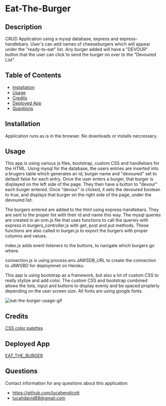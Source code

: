 # Eat-The-Burger  

## Description  
CRUD Application using a mysql database, express and express-handlebars. User's can add names of cheeseburgers which will appear under the "ready-to-eat" list. Any burger added will have a "DEVOUR" button that the user can click to send the burger on over to the "Devoured List".     

## Table of Contents  
* [Installation](#installation)  
* [Usage](#usage) 
* [Credits](#credits)  
* [Deployed App](#deployed-app)
* [Questions](#questions)  

## Installation  
Application runs as is in the browser. No downloads or installs neccessary.  

## Usage  
This app is using various js files, bootstrap, custom CSS and handlebars for the HTML. Using mysql for the database, the users entries are inserted into a brugers table which generates an id, burger name and "devoured" set to default false for each entry. Once the user enters a burger, that burger is displayed on the left side of the page. They then have a button to "devour" each burger entered. Once "devour" is clicked, it sets the devoured boolean to true, and displays that burger on the right side of the page, under the devoured list. 

The burgers entered are added to the html using express-handlebars. They are sent to the proper list with their id and name this way. The mysql queries are created in an orm.js file that uses functions to call the queries with express in burgers_controller.js with get, post and put methods. These functions are also called in burger.js to export the burgers with proper columns and values.

index.js adds event listeners to the buttons, to navigate which burgers go where. 

connection.js is using process.env.JAWSDB_URL to create the connection to JAWSBD for deploymnet on Heroku.

This app is using bootstrap as a framework, but also a lot of custom CSS to really stylize and add color. The custom CSS and bootstrap combined allows the lists, input and buttons to display evenly and be spaced proplerly depending on the user screen size. All fonts are using google fonts.

![eat-the-burger-usage-gif](public/assets/images/bruger-eater.gif)
  
## Credits   
[CSS color palettes](https://flatuicolors.com/)   

## Deployed App
[EAT_THE_BURGER](https://murmuring-badlands-36701.herokuapp.com/)

## Questions  
Contact information for any questions about this application:
* https://github.com/lucahendicott  
* lucahdavid88@gmail.com  
